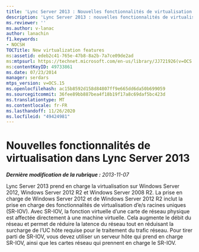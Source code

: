 ```yaml
---
title: 'Lync Server 2013 : Nouvelles fonctionnalités de virtualisation'
description: 'Lync Server 2013 : nouvelles fonctionnalités de virtualisation.'
ms.reviewer: ''
ms.author: v-lanac
author: lanachin
f1.keywords:
- NOCSH
TOCTitle: New virtualization features
ms:assetid: edeb2c41-765e-47b8-8a2b-7a7ce09de2ad
ms:mtpsurl: https://technet.microsoft.com/en-us/library/JJ721926(v=OCS.15)
ms:contentKeyID: 49733861
ms.date: 07/23/2014
manager: serdars
mtps_version: v=OCS.15
ms.openlocfilehash: ac15b8592d158d84807ff9e665dd6da50b699059
ms.sourcegitcommit: 36fee89bb887bea4f18b19f17a8c69daf5bc423d
ms.translationtype: MT
ms.contentlocale: fr-FR
ms.lasthandoff: 11/26/2020
ms.locfileid: "49424981"
---
```

# <a name="new-virtualization-features-in-lync-server-2013"></a>Nouvelles fonctionnalités de virtualisation dans Lync Server 2013

<div data-xmlns="http://www.w3.org/1999/xhtml">

<div class="topic" data-xmlns="http://www.w3.org/1999/xhtml" data-msxsl="urn:schemas-microsoft-com:xslt" data-cs="https://msdn.microsoft.com/">

<div data-asp="https://msdn2.microsoft.com/asp">



</div>

<div id="mainSection">

<div id="mainBody">

<span> </span>

_**Dernière modification de la rubrique :** 2013-11-07_

Lync Server 2013 prend en charge la virtualisation sur Windows Server 2012, Windows Server 2012 R2 et Windows Server 2008 R2. La prise en charge de Windows Server 2012 et de Windows Server 2012 R2 inclut la prise en charge des fonctionnalités de virtualisation d’e/s racines uniques (SR-IOV). Avec SR-IOV, la fonction virtuelle d’une carte de réseau physique est affectée directement à une machine virtuelle. Cela augmente le débit du réseau et permet de réduire la latence du réseau tout en réduisant la surcharge de l’UC hôte requise pour le traitement du trafic réseau. Pour tirer parti de SR-IOV, vous devez utiliser un serveur hôte qui prend en charge SR-IOV, ainsi que les cartes réseau qui prennent en charge le SR-IOV.

</div>

<span> </span>

</div>

</div>

</div>

